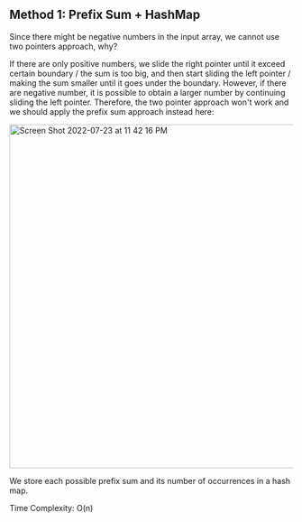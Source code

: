 ## Method 1: Prefix Sum + HashMap

Since there might be negative numbers in the input array, we cannot use two pointers approach, why?

If there are only positive numbers, we slide the right pointer until it exceed certain boundary / the sum is too big, and then start sliding the left pointer / making the sum smaller until it goes under the boundary. However, if there are negative number, it is possible to obtain a larger number by continuing sliding the left pointer. Therefore, the two pointer approach won't work and we should apply the prefix sum approach instead here:

<img width="609" alt="Screen Shot 2022-07-23 at 11 42 16 PM" src="https://user-images.githubusercontent.com/106039830/180658103-6d15c331-1e60-45f4-8c76-a5c864f4b4d9.png">

We store each possible prefix sum and its number of occurrences in a hash map.

Time Complexity: O(n)
